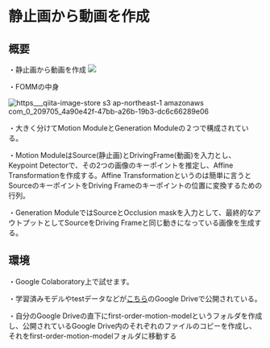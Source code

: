 # 静止画から動画を作成

## 概要

・静止画から動画を作成
![](https://user-images.githubusercontent.com/73522021/97411942-3d30a200-1944-11eb-8efc-43dbe1836b51.gif)

・FOMMの中身

![https___qiita-image-store s3 ap-northeast-1 amazonaws com_0_209705_4a90e42f-47bb-a26b-19b3-dc6c66289e06](https://user-images.githubusercontent.com/73522021/97694020-60df1e00-1ae5-11eb-9c38-968c0e75fc27.png)

・大きく分けてMotion ModuleとGeneration Moduleの２つで構成されている。

・Motion ModuleはSource(静止画)とDrivingFrame(動画)を入力とし、Keypoint Detectorで、その2つの画像のキーポイントを推定し、Affine Transformationを作成する。Affine Transformationというのは簡単に言うとSourceのキーポイントをDriving Frameのキーポイントの位置に変換するための行列。

・Generation ModuleではSourceとOcclusion maskを入力として、最終的なアウトプットとしてSourceをDriving Frameと同じ動きになっている画像を生成する。

## 環境

・Google Colaboratory上で試せます。

・学習済みモデルやtestデータなどが[こちら](https://drive.google.com/drive/folders/1kZ1gCnpfU0BnpdU47pLM_TQ6RypDDqgw)のGoogle Driveで公開されている。

・自分のGoogle Driveの直下にfirst-order-motion-modelというフォルダを作成し、公開されているGoogle Drive内のそれぞれのファイルのコピーを作成し、
それをfirst-order-motion-modelフォルダに移動する
